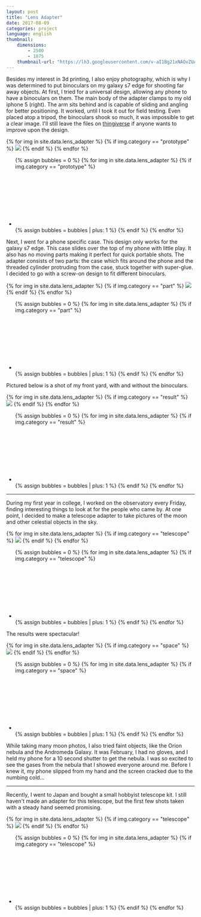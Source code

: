 ```yaml
---
layout: post
title: "Lens Adapter"
date: 2017-08-09
categories: project
language: english
thumbnail: 
    dimensions: 
        - 2500
        - 1875
    thumbnail-url: "https://lh3.googleusercontent.com/v-aI1Bg21xNAOvZUAk20pUO4S6ul55gRnHkI2c0KiSDu1wWrf-yxHzOuBczNPcw7_ZjqxOgeeuXUkVpy0nSPs47MHp6OqUTdxJdgWgXdpK0HOR7BVEke4NgV6349bv7dAnd9AkopRJQ=w1920-h1080"
---
```


<main>
    <p>
        Besides my interest in 3d printing, I also enjoy photography, which is why I was determined to put binoculars on my galaxy s7 edge for shooting far away objects. At first, I tried for a universal design, allowing any phone to have a binoculars on them. The main body of the adapter clamps to my old iphone 5 (right). The arm sits behind and is capable of sliding and angling for better positioning. It worked, until I took it out for field testing. Even placed atop a tripod, the binoculars shook so much, it was impossible to get a clear image. I'll still leave the files on <a href="https://www.thingiverse.com/thing:2477591" target="_blank">thingiverse</a> if anyone wants to improve upon the design.
    </p>
    <div id="prototype" class="slide-gallery">
        {% for img in site.data.lens_adapter %}
            {% if img.category == "prototype" %}
                <img class="slides" src="{{img.img-url}}">
            {% endif %}
        {% endfor %}
        <ul class="controls">
        {% assign bubbles = 0 %}
            {% for img in site.data.lens_adapter %}
                {% if img.category == "prototype" %}
                    <li class="slide-bubble prototype highlight show" onclick="currentSlide({{bubbles}}, '#prototype')" onmouseover="currentSlide({{bubbles}}, '#prototype')">
                        <svg><circle/></svg> 
                    </li>
                    {% assign bubbles = bubbles | plus: 1 %}
                {% endif %}
            {% endfor %}
        </ul>
    </div>
    <div>
        <p> Next, I went for a phone specific case. This design only works for the galaxy s7 edge. This case slides over the top of my phone with little play. It also has no moving parts making it perfect for quick portable shots. The adapter consists of two parts: the case which fits around the phone and the threaded cylinder protruding from the case, stuck together with super-glue. I decided to go with a screw-on design to fit different binoculars. 
        </p>
        <div id="part" class="slide-gallery">
            {% for img in site.data.lens_adapter %}
                {% if img.category == "part" %}
                    <img class="slides" src="{{img.img-url}}">
                {% endif %}
            {% endfor %}
            <ul class="controls">
            {% assign bubbles = 0 %}
                {% for img in site.data.lens_adapter %}
                    {% if img.category == "part" %}
                        <li class="slide-bubble part highlight show" onclick="currentSlide({{bubbles}}, '#part')" onmouseover="currentSlide({{bubbles}}, '#part')">
                            <svg><circle/></svg> 
                        </li>
                        {% assign bubbles = bubbles | plus: 1 %}
                    {% endif %}
                {% endfor %}
            </ul>
        </div>
    </div>
    <div>
        <p>Pictured below is a shot of my front yard, with and without the binoculars.</p>
        <div id="result" class="slide-gallery">
            {% for img in site.data.lens_adapter %}
                {% if img.category == "result" %}
                    <img class="slides" src="{{img.img-url}}">
                {% endif %}
            {% endfor %}
            <ul class="controls">
            {% assign bubbles = 0 %}
                {% for img in site.data.lens_adapter %}
                    {% if img.category == "result" %}
                        <li class="slide-bubble result highlight show" onclick="currentSlide({{bubbles}}, '#result')" onmouseover="currentSlide({{bubbles}}, '#result')">
                            <svg><circle/></svg> 
                        </li>
                        {% assign bubbles = bubbles | plus: 1 %}
                    {% endif %}
                {% endfor %}
            </ul>
        </div>
    <hr>
    <div>
        <p>During my first year in college, I worked on the observatory every Friday, finding interesting things to look at for the people who came by. At one point, I decided to make a telescope adapter to take pictures of the moon and other celestial objects in the sky.</p>
        <div id="telescope" class="slide-gallery">
            {% for img in site.data.lens_adapter %}
                {% if img.category == "telescope" %}
                    <img class="slides" src="{{img.img-url}}">
                {% endif %}
            {% endfor %}
            <ul class="controls">
            {% assign bubbles = 0 %}
                {% for img in site.data.lens_adapter %}
                    {% if img.category == "telescope" %}
                        <li class="slide-bubble telescope highlight show" onclick="currentSlide({{bubbles}}, '#telescope')" onmouseover="currentSlide({{bubbles}}, '#telescope')">
                            <svg><circle/></svg> 
                        </li>
                        {% assign bubbles = bubbles | plus: 1 %}
                    {% endif %}
                {% endfor %}
            </ul>
        </div>
        <p>The results were spectacular!</p>
        <div id="space" class="slide-gallery">
            {% for img in site.data.lens_adapter %}
                {% if img.category == "space" %}
                    <img class="slides" src="{{img.img-url}}">
                {% endif %}
            {% endfor %}
            <ul class="controls">
            {% assign bubbles = 0 %}
                {% for img in site.data.lens_adapter %}
                    {% if img.category == "space" %}
                        <li class="slide-bubble space highlight show" onclick="currentSlide({{bubbles}}, '#space')" onmouseover="currentSlide({{bubbles}}, '#space')">
                            <svg><circle/></svg> 
                        </li>
                        {% assign bubbles = bubbles | plus: 1 %}
                    {% endif %}
                {% endfor %}
            </ul>
        </div>
        <p>While taking many moon photos, I also tried faint objects, like the Orion nebula and the Andromeda Galaxy. It was February, I had no gloves, and I held my phone for a 10 second shutter to get the nebula. I was so excited to see the gases from the nebula that I showed everyone around me. Before I knew it, my phone slipped from my hand and the screen cracked due to the numbing cold...</p>
    </div>
    <hr>
    <div>
        <p>Recently, I went to Japan and bought a small hobbyist telescope kit. I still haven't made an adapter for this telescope, but the first few shots taken with a steady hand seemed promising.</p>
        <div id="telescope" class="slide-gallery">
            {% for img in site.data.lens_adapter %}
                {% if img.category == "telescope" %}
                    <img class="slides" src="{{img.img-url}}">
                {% endif %}
            {% endfor %}
            <ul class="controls">
            {% assign bubbles = 0 %}
                {% for img in site.data.lens_adapter %}
                    {% if img.category == "telescope" %}
                        <li class="slide-bubble telescope highlight show" onclick="currentSlide({{bubbles}}, '#telescope')" onmouseover="currentSlide({{bubbles}}, '#telescope')">
                            <svg><circle/></svg> 
                        </li>
                        {% assign bubbles = bubbles | plus: 1 %}
                    {% endif %}
                {% endfor %}
            </ul>
        </div>
    </div>
    </div>